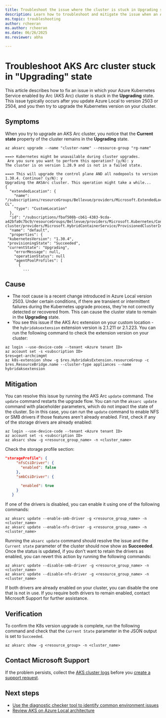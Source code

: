```yaml
---
title: Troubleshoot the issue where the cluster is stuck in Upgrading state
description: Learn how to troubleshoot and mitigate the issue when an AKS enabled by Arc cluster is stuck in 'Upgrading' state.
ms.topic: troubleshooting
author: rcheeran
ms.author: rcheeran
ms.date: 06/26/2025
ms.reviewer: abha

---
```


# Troubleshoot AKS Arc cluster stuck in "Upgrading" state

This article describes how to fix an issue in which your Azure Kubernetes Service enabled by Arc (AKS Arc) cluster is stuck in the **Upgrading** state. This issue typically occurs after you update Azure Local to version 2503 or 2504, and you then try to upgrade the Kubernetes version on your cluster.

## Symptoms

When you try to upgrade an AKS Arc cluster, you notice that the **Current state** property of the cluster remains in the **Upgrading** state.

```azurecli
az aksarc upgrade --name "cluster-name" --resource-group "rg-name"
```

```output
===> Kubernetes might be unavailable during cluster upgrades.
 Are you sure you want to perform this operation? (y/N): y
The cluster is on version 1.28.9 and is not in a failed state. 

===> This will upgrade the control plane AND all nodepools to version 1.30.4. Continue? (y/N): y
Upgrading the AKSArc cluster. This operation might take a while...
{
  "extendedLocation": {
    "name": "/subscriptions/resourceGroups/Bellevue/providers/Microsoft.ExtendedLocation/customLocations/bel-CL",
    "type": "CustomLocation"
  },
  "id": "/subscriptions/fbaf508b-cb61-4383-9cda-a42bfa0c7bc9/resourceGroups/Bellevue/providers/Microsoft.Kubernetes/ConnectedClusters/Bel-cluster/providers/Microsoft.HybridContainerService/ProvisionedClusterInstances/default",
  "name": "default",
  "properties": {
 "kubernetesVersion": "1.30.4",
 "provisioningState": "Succeeded",
 "currentState": "Upgrading",
    "errorMessage": null,
    "operationStatus": null
    "agentPoolProfiles": [
      {
        ...
```

## Cause

- The root cause is a recent change introduced in Azure Local version 2503. Under certain conditions, if there are transient or intermittent failures during the Kubernetes upgrade process, they're not correctly detected or recovered from. This can cause the cluster state to remain in the **Upgrading** state.
- You see this issue if the AKS Arc extension on your custom location - the `hybridaksextension` extension version is 2.1.211 or 2.1.223. You can run the following command to check the extension version on your cluster:

```azurecli
az login --use-device-code --tenant <Azure tenant ID> 
az account set -s <subscription ID> 
$res=get-archcimgmt
az k8s-extension show -g $res.HybridaksExtension.resourceGroup -c $res.ResourceBridge.name --cluster-type appliances --name hybridaksextension
```

## Mitigation

You can resolve this issue by running the AKS Arc `update` command. The `update` command restarts the upgrade flow. You can run the `aksarc update` command with placeholder parameters, which do not impact the state of the cluster. So in this case, you can run the `update` command to enable NFS or SMB drivers if those features aren't already enabled. First, check if any of the storage drivers are already enabled:

```azurecli
az login --use-device-code --tenant <Azure tenant ID> 
az account set -s <subscription ID> 
az aksarc show -g <resource_group_name> -n <cluster_name>
```

Check the storage profile section:

```json
"storageProfile": {  
     "nfsCsiDriver": {  
       "enabled": false
     },  
     "smbCsiDriver": {  

       "enabled": true  
     }  
   }
```

If one of the drivers is disabled, you can enable it using one of the following commands:

```azurecli
az aksarc update --enable-smb-driver -g <resource_group_name> -n <cluster_name>
az aksarc update --enable-nfs-driver -g <resource_group_name> -n <cluster_name>
```

Running the `aksarc update` command should resolve the issue and the `Current state` parameter of the cluster should now show as **Succeeded**. Once the status is updated, if you don't want to retain the drivers as enabled, you can revert this action by running the following commands:

```azurecli
az aksarc update --disable-smb-driver -g <resource_group_name> -n <cluster_name>
az aksarc update --disable-nfs-driver -g <resource_group_name> -n <cluster_name>
```

If both drivers are already enabled on your cluster, you can disable the one that is not in use. If you require both drivers to remain enabled, contact Microsoft Support for further assistance.

## Verification

To confirm the K8s version upgrade is complete, run the following command and check that the `Current State` parameter in the JSON output is set to `Succeeded`.

```azurecli
az aksarc show -g <resource_group> -n <cluster_name>
```

## Contact Microsoft Support

If the problem persists, collect the [AKS cluster logs](get-on-demand-logs.md) before you [create a support request](aks-troubleshoot.md#open-a-support-request).

## Next steps

- [Use the diagnostic checker tool to identify common environment issues](aks-arc-diagnostic-checker.md)
- [Review AKS on Azure Local architecture](cluster-architecture.md)
